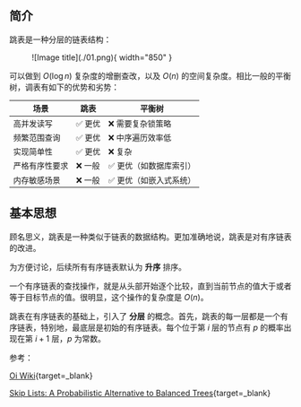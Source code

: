 
## **简介**

跳表是一种分层的链表结构：

<figure markdown="span">
  ![Image title](./01.png){ width="850" }
</figure>

可以做到 $O(\log n)$ 复杂度的增删查改，以及 $O(n)$ 的空间复杂度。相比一般的平衡树，调表有如下的优势和劣势：

| **场景**               | **跳表** | **平衡树**               |
|------------------------|----------|--------------------------|
| 高并发读写             | ✅ 更优   | ❌ 需要复杂锁策略         |
| 频繁范围查询           | ✅ 更优   | ❌ 中序遍历效率低        |
| 实现简单性             | ✅ 更优   | ❌ 复杂                  |
| 严格有序性要求         | ❌ 一般   | ✅ 更优（如数据库索引）   |
| 内存敏感场景           | ❌ 一般   | ✅ 更优（如嵌入式系统）   |

## **基本思想**

顾名思义，跳表是一种类似于链表的数据结构。更加准确地说，跳表是对有序链表的改进。

为方便讨论，后续所有有序链表默认为 **升序** 排序。

一个有序链表的查找操作，就是从头部开始逐个比较，直到当前节点的值大于或者等于目标节点的值。很明显，这个操作的复杂度是 $O(n)$。

跳表在有序链表的基础上，引入了 **分层** 的概念。首先，跳表的每一层都是一个有序链表，特别地，最底层是初始的有序链表。每个位于第 $i$ 层的节点有 $p$ 的概率出现在第 $i+1$ 层，$p$ 为常数。


参考：

[Oi Wiki](https://oi-wiki.org/ds/skiplist/){target=_blank}

[Skip Lists: A Probabilistic Alternative to Balanced Trees](https://15721.courses.cs.cmu.edu/spring2018/papers/08-oltpindexes1/pugh-skiplists-cacm1990.pdf){target=_blank}